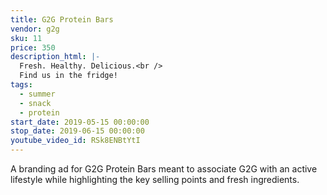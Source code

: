 ```yaml
---
title: G2G Protein Bars
vendor: g2g
sku: 11
price: 350
description_html: |-
  Fresh. Healthy. Delicious.<br /> 
  Find us in the fridge!
tags:
  - summer
  - snack
  - protein
start_date: 2019-05-15 00:00:00
stop_date: 2019-06-15 00:00:00
youtube_video_id: RSk8ENBtYtI
---
```


A branding ad for G2G Protein Bars meant to associate G2G with an active lifestyle while highlighting the key selling points and fresh ingredients.
